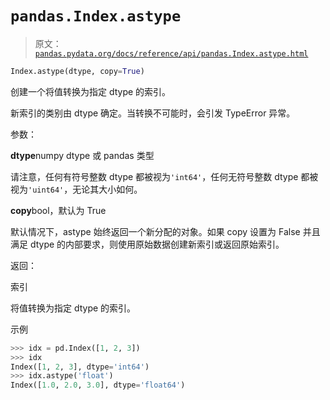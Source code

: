 # `pandas.Index.astype`

> 原文：[`pandas.pydata.org/docs/reference/api/pandas.Index.astype.html`](https://pandas.pydata.org/docs/reference/api/pandas.Index.astype.html)

```py
Index.astype(dtype, copy=True)
```

创建一个将值转换为指定 dtype 的索引。

新索引的类别由 dtype 确定。当转换不可能时，会引发 TypeError 异常。

参数：

**dtype**numpy dtype 或 pandas 类型

请注意，任何有符号整数 dtype 都被视为`'int64'`，任何无符号整数 dtype 都被视为`'uint64'`，无论其大小如何。

**copy**bool，默认为 True

默认情况下，astype 始终返回一个新分配的对象。如果 copy 设置为 False 并且满足 dtype 的内部要求，则使用原始数据创建新索引或返回原始索引。

返回：

索引

将值转换为指定 dtype 的索引。

示例

```py
>>> idx = pd.Index([1, 2, 3])
>>> idx
Index([1, 2, 3], dtype='int64')
>>> idx.astype('float')
Index([1.0, 2.0, 3.0], dtype='float64') 
```
